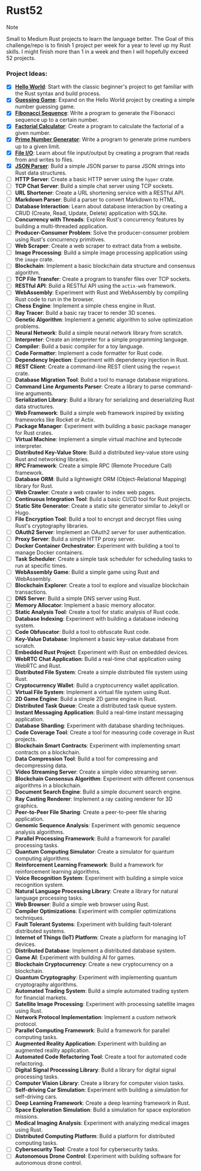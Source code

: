 # Rust52

> [!NOTE]
> Small to Medium Rust projects to learn the language better. The Goal of this challenge/repo is to finish 1 project per week for a year to level up my Rust skills. I might finish more than 1 in a week and then I will hopefully exceed 52 projects. 

### Project Ideas:

- [x] **[Hello World](https://github.com/flynnsol/Rust52/tree/main/projects/HelloWorld)**: Start with the classic beginner's project to get familiar with the Rust syntax and build process.
- [x] **[Guessing Game](https://github.com/flynnsol/Rust52/tree/main/projects/GuessingGame)**: Expand on the Hello World project by creating a simple number guessing game.
- [x] **[Fibonacci Sequence](https://github.com/flynnsol/Rust52/tree/main/projects/FibonacciSequence)**: Write a program to generate the Fibonacci sequence up to a certain number.
- [x] **[Factorial Calculator](https://github.com/flynnsol/Rust52/tree/main/projects/FactorialCalculator)**: Create a program to calculate the factorial of a given number.
- [x] **[Prime Number Generator](https://github.com/flynnsol/Rust52/tree/main/projects/PrimeNumberGenerator)**: Write a program to generate prime numbers up to a given limit.
- [x] **[File I/O](https://github.com/flynnsol/Rust52/tree/main/projects/FileIO)**: Learn about file input/output by creating a program that reads from and writes to files.
- [x] **[JSON Parser](https://github.com/flynnsol/Rust52/tree/main/projects/JSONParser)**: Build a simple JSON parser to parse JSON strings into Rust data structures.
- [ ] **HTTP Server**: Create a basic HTTP server using the `hyper` crate.
- [ ] **TCP Chat Server**: Build a simple chat server using TCP sockets.
- [ ] **URL Shortener**: Create a URL shortening service with a RESTful API.
- [ ] **Markdown Parser**: Build a parser to convert Markdown to HTML.
- [ ] **Database Interaction**: Learn about database interaction by creating a CRUD (Create, Read, Update, Delete) application with SQLite.
- [ ] **Concurrency with Threads**: Explore Rust's concurrency features by building a multi-threaded application.
- [ ] **Producer-Consumer Problem**: Solve the producer-consumer problem using Rust's concurrency primitives.
- [ ] **Web Scraper**: Create a web scraper to extract data from a website.
- [ ] **Image Processing**: Build a simple image processing application using the `image` crate.
- [ ] **Blockchain**: Implement a basic blockchain data structure and consensus algorithm.
- [ ] **TCP File Transfer**: Create a program to transfer files over TCP sockets.
- [ ] **RESTful API**: Build a RESTful API using the `actix-web` framework.
- [ ] **WebAssembly**: Experiment with Rust and WebAssembly by compiling Rust code to run in the browser.
- [ ] **Chess Engine**: Implement a simple chess engine in Rust.
- [ ] **Ray Tracer**: Build a basic ray tracer to render 3D scenes.
- [ ] **Genetic Algorithm**: Implement a genetic algorithm to solve optimization problems.
- [ ] **Neural Network**: Build a simple neural network library from scratch.
- [ ] **Interpreter**: Create an interpreter for a simple programming language.
- [ ] **Compiler**: Build a basic compiler for a toy language.
- [ ] **Code Formatter**: Implement a code formatter for Rust code.
- [ ] **Dependency Injection**: Experiment with dependency injection in Rust.
- [ ] **REST Client**: Create a command-line REST client using the `reqwest` crate.
- [ ] **Database Migration Tool**: Build a tool to manage database migrations.
- [ ] **Command Line Arguments Parser**: Create a library to parse command-line arguments.
- [ ] **Serialization Library**: Build a library for serializing and deserializing Rust data structures.
- [ ] **Web Framework**: Build a simple web framework inspired by existing frameworks like Rocket or Actix.
- [ ] **Package Manager**: Experiment with building a basic package manager for Rust crates.
- [ ] **Virtual Machine**: Implement a simple virtual machine and bytecode interpreter.
- [ ] **Distributed Key-Value Store**: Build a distributed key-value store using Rust and networking libraries.
- [ ] **RPC Framework**: Create a simple RPC (Remote Procedure Call) framework.
- [ ] **Database ORM**: Build a lightweight ORM (Object-Relational Mapping) library for Rust.
- [ ] **Web Crawler**: Create a web crawler to index web pages.
- [ ] **Continuous Integration Tool**: Build a basic CI/CD tool for Rust projects.
- [ ] **Static Site Generator**: Create a static site generator similar to Jekyll or Hugo.
- [ ] **File Encryption Tool**: Build a tool to encrypt and decrypt files using Rust's cryptography libraries.
- [ ] **OAuth2 Server**: Implement an OAuth2 server for user authentication.
- [ ] **Proxy Server**: Build a simple HTTP proxy server.
- [ ] **Docker Container Orchestrator**: Experiment with building a tool to manage Docker containers.
- [ ] **Task Scheduler**: Create a simple task scheduler for scheduling tasks to run at specific times.
- [ ] **WebAssembly Game**: Build a simple game using Rust and WebAssembly.
- [ ] **Blockchain Explorer**: Create a tool to explore and visualize blockchain transactions.
- [ ] **DNS Server**: Build a simple DNS server using Rust.
- [ ] **Memory Allocator**: Implement a basic memory allocator.
- [ ] **Static Analysis Tool**: Create a tool for static analysis of Rust code.
- [ ] **Database Indexing**: Experiment with building a database indexing system.
- [ ] **Code Obfuscator**: Build a tool to obfuscate Rust code.
- [ ] **Key-Value Database**: Implement a basic key-value database from scratch.
- [ ] **Embedded Rust Project**: Experiment with Rust on embedded devices.
- [ ] **WebRTC Chat Application**: Build a real-time chat application using WebRTC and Rust.
- [ ] **Distributed File System**: Create a simple distributed file system using Rust.
- [ ] **Cryptocurrency Wallet**: Build a cryptocurrency wallet application.
- [ ] **Virtual File System**: Implement a virtual file system using Rust.
- [ ] **2D Game Engine**: Build a simple 2D game engine in Rust.
- [ ] **Distributed Task Queue**: Create a distributed task queue system.
- [ ] **Instant Messaging Application**: Build a real-time instant messaging application.
- [ ] **Database Sharding**: Experiment with database sharding techniques.
- [ ] **Code Coverage Tool**: Create a tool for measuring code coverage in Rust projects.
- [ ] **Blockchain Smart Contracts**: Experiment with implementing smart contracts on a blockchain.
- [ ] **Data Compression Tool**: Build a tool for compressing and decompressing data.
- [ ] **Video Streaming Server**: Create a simple video streaming server.
- [ ] **Blockchain Consensus Algorithm**: Experiment with different consensus algorithms in a blockchain.
- [ ] **Document Search Engine**: Build a simple document search engine.
- [ ] **Ray Casting Renderer**: Implement a ray casting renderer for 3D graphics.
- [ ] **Peer-to-Peer File Sharing**: Create a peer-to-peer file sharing application.
- [ ] **Genomic Sequence Analysis**: Experiment with genomic sequence analysis algorithms.
- [ ] **Parallel Processing Framework**: Build a framework for parallel processing tasks.
- [ ] **Quantum Computing Simulator**: Create a simulator for quantum computing algorithms.
- [ ] **Reinforcement Learning Framework**: Build a framework for reinforcement learning algorithms.
- [ ] **Voice Recognition System**: Experiment with building a simple voice recognition system.
- [ ] **Natural Language Processing Library**: Create a library for natural language processing tasks.
- [ ] **Web Browser**: Build a simple web browser using Rust.
- [ ] **Compiler Optimizations**: Experiment with compiler optimizations techniques.
- [ ] **Fault Tolerant Systems**: Experiment with building fault-tolerant distributed systems.
- [ ] **Internet of Things (IoT) Platform**: Create a platform for managing IoT devices.
- [ ] **Distributed Database**: Implement a distributed database system.
- [ ] **Game AI**: Experiment with building AI for games.
- [ ] **Blockchain Cryptocurrency**: Create a new cryptocurrency on a blockchain.
- [ ] **Quantum Cryptography**: Experiment with implementing quantum cryptography algorithms.
- [ ] **Automated Trading System**: Build a simple automated trading system for financial markets.
- [ ] **Satellite Image Processing**: Experiment with processing satellite images using Rust.
- [ ] **Network Protocol Implementation**: Implement a custom network protocol.
- [ ] **Parallel Computing Framework**: Build a framework for parallel computing tasks.
- [ ] **Augmented Reality Application**: Experiment with building an augmented reality application.
- [ ] **Automated Code Refactoring Tool**: Create a tool for automated code refactoring.
- [ ] **Digital Signal Processing Library**: Build a library for digital signal processing tasks.
- [ ] **Computer Vision Library**: Create a library for computer vision tasks.
- [ ] **Self-driving Car Simulation**: Experiment with building a simulation for self-driving cars.
- [ ] **Deep Learning Framework**: Create a deep learning framework in Rust.
- [ ] **Space Exploration Simulation**: Build a simulation for space exploration missions.
- [ ] **Medical Imaging Analysis**: Experiment with analyzing medical images using Rust.
- [ ] **Distributed Computing Platform**: Build a platform for distributed computing tasks.
- [ ] **Cybersecurity Tool**: Create a tool for cybersecurity tasks.
- [ ] **Autonomous Drone Control**: Experiment with building software for autonomous drone control.
